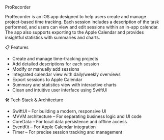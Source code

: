 ProRecorder

ProRecorder is an iOS app designed to help users create and manage project-based time tracking. Each session includes a description of the task performed, and users can view and edit sessions within an in-app calendar. The app also supports exporting to the Apple Calendar and provides insightful statistics with summaries and charts.

📋 Features

- Create and manage time-tracking projects
- Add detailed descriptions for each session
- Modify or manually add sessions
- Integrated calendar view with daily/weekly overviews
- Export sessions to Apple Calendar
- Summary and statistics view with interactive charts
- Clean and intuitive user interface using SwiftUI

🛠️ Tech Stack & Architecture

- SwiftUI – For building a modern, responsive UI
- MVVM architecture – For separating business logic and UI code
- CoreData – For local data persistence and offline access
- EventKit – For Apple Calendar integration
- Timer – For precise session tracking and management
